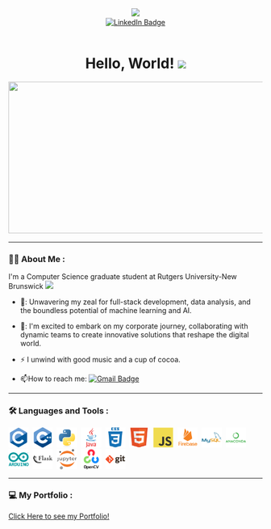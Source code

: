 <!---
Manasvini1106/Manasvini1106 is a ✨ special ✨ repository because its `README.md` (this file) appears on your GitHub profile.
You can click the Preview link to take a look at your changes.
--->
<div id="header" align="center">
  <img src="https://media.giphy.com/media/YbXLZ6dymH758xSEbM/giphy.gif" width="150"/>
    <div id="badges">
    <a href="https://www.linkedin.com/in/manasvini-nittala/">
      <img src="https://img.shields.io/badge/LinkedIn-blue?style=for-the-badge&logo=linkedin&logoColor=white" alt="LinkedIn Badge"/>
    </a>
  </div>
  <img src="https://komarev.com/ghpvc/?username=Manasvini1106&style=flat-square&color=blue" alt=""/>
  <h1>
    Hello, World!
    <img src="https://media.giphy.com/media/hvRJCLFzcasrR4ia7z/giphy.gif" width="30px"/>
  </h1>
</div>
<div align="center">
  <img src="https://media.giphy.com/media/hpXdHPfFI5wTABdDx9/giphy.gif" width="600" height="300"/>
</div>

---

### :woman_technologist: About Me :
I'm a Computer Science graduate student at Rutgers University-New Brunswick <img src="https://media.giphy.com/media/WUlplcMpOCEmTGBtBW/giphy.gif" width="30">
- 🚀: Unwavering my zeal for full-stack development, data analysis, and the boundless potential of machine learning and AI.

- 💼: I'm excited to embark on my corporate journey, collaborating with dynamic teams to create innovative solutions that reshape the digital world.

- :zap: I unwind with good music and a cup of cocoa.

- :mailbox:How to reach me: [![Gmail Badge](https://img.shields.io/badge/Gmail-D14836?style=for-the-badge&logo=gmail&logoColor=white)](mailto:manasvini_nittala@yahoo.com)

---

### :hammer_and_wrench: Languages and Tools :
<div>
  <img src = "https://github.com/devicons/devicon/blob/master/icons/c/c-original.svg" title = "C" alt = "C" width = "40" height = "40"/>&nbsp;
  <img src = "https://github.com/devicons/devicon/blob/master/icons/cplusplus/cplusplus-original.svg" title = "C++" alt = "C++" width = "40" height = "40"/>&nbsp;
  <img src = "https://github.com/devicons/devicon/blob/master/icons/python/python-original.svg" title = "python" alt = "python" width = "40" height = "40"/>&nbsp;
  <img src="https://github.com/devicons/devicon/blob/master/icons/java/java-original-wordmark.svg" title="Java" alt="Java" width="40" height="40"/>&nbsp;
  <img src="https://github.com/devicons/devicon/blob/master/icons/css3/css3-plain-wordmark.svg"  title="CSS3" alt="CSS" width="40" height="40"/>&nbsp;
  <img src="https://github.com/devicons/devicon/blob/master/icons/html5/html5-original.svg" title="HTML5" alt="HTML" width="40" height="40"/>&nbsp;
  <img src="https://github.com/devicons/devicon/blob/master/icons/javascript/javascript-original.svg" title="JavaScript" alt="JavaScript" width="40" height="40"/>&nbsp;
  <img src="https://github.com/devicons/devicon/blob/master/icons/firebase/firebase-plain-wordmark.svg" title="Firebase" alt="Firebase" width="40" height="40"/>&nbsp;
  <img src="https://github.com/devicons/devicon/blob/master/icons/mysql/mysql-original-wordmark.svg" title="MySQL"  alt="MySQL" width="40" height="40"/>&nbsp;
  <img src = "https://github.com/devicons/devicon/blob/master/icons/anaconda/anaconda-original-wordmark.svg" title = "Anaconda" alt = "Anaconda" width = "40" height = "40"/>&nbsp;
  <img src = "https://github.com/devicons/devicon/blob/master/icons/arduino/arduino-original-wordmark.svg" title = "Arduino" alt = "Arduino" width = "40" height = "40"/>&nbsp;
  <img src = "https://github.com/devicons/devicon/blob/master/icons/flask/flask-original-wordmark.svg" title = "Flask" alt = "Flask" width = "40" height = "40"/>&nbsp;
  <img src = "https://github.com/devicons/devicon/blob/master/icons/jupyter/jupyter-original-wordmark.svg" title = "Jupyter" alt = "Jupyter" width = "40" height = "40"/>&nbsp;
  <img src = "https://github.com/devicons/devicon/blob/master/icons/opencv/opencv-original-wordmark.svg" title = "OpenCV" alt = "OpenCV" width = "40" height = "40"/>&nbsp;
  <img src="https://github.com/devicons/devicon/blob/master/icons/git/git-original-wordmark.svg" title="Git" **alt="Git" width="40" height="40"/>
</div>

---
### 💻 My Portfolio : 
<div>
  <a href = "https://manasvini1106.github.io/manasvininittala.io/" target = "_blank">Click Here to see my Portfolio!</a>
</div>

